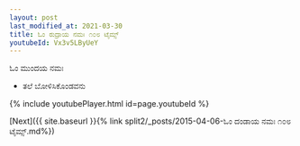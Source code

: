 ```yaml
---
layout: post
last_modified_at: 2021-03-30
title: ಓಂ ರುದ್ರಾಯ ನಮಃ ೧೦೮ ಟೈಮ್ಸ್
youtubeId: Vx3v5LByUeY
---
```

 
 
 ಓಂ ಮುಂದಯ ನಮಃ  
 
 -  ತಲೆ ಬೋಳಿಸಿಕೊಂಡವನು 
 
  
 
  
 
 
 
 
 
 


{% include youtubePlayer.html id=page.youtubeId %}
 
[Next]({{ site.baseurl }}{% link  split2/_posts/2015-04-06-ಓಂ ದಂಡಾಯ ನಮಃ ೧೦೮ ಟೈಮ್ಸ್.md%})
 
